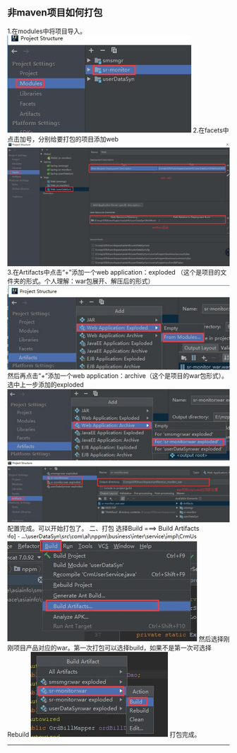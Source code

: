 

## 非maven项目如何打包


1.在modules中将项目导入。
![](img/2020-12-23-15-55-01.png)
2.在facets中点击加号，分别给要打包的项目添加web
![](img/2020-12-23-15-55-32.png)
3.在Artifacts中点击“+”添加一个web application：exploded （这个是项目的文件夹的形式。个人理解：war包展开、解压后的形式）
![](img/2020-12-23-15-55-44.png)
然后再点击“+”添加一个web application：archive（这个是项目的war包形式）。选中上一步添加的exploded
![](img/2020-12-23-15-55-54.png)
![](img/2020-12-23-15-56-00.png)
配置完成。可以开始打包了。
二、打包
选择Build ===> Build Artifacts
![](img/2020-12-23-15-56-12.png)
然后选择刚刚项目产品对应的war。第一次打包可以选择build，如果不是第一次可选择Rebuild
![](img/2020-12-23-15-56-21.png)
打包完成。



---
